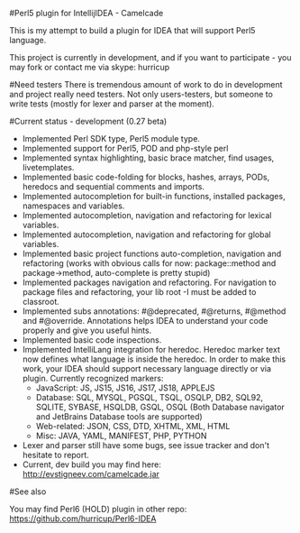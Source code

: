 #Perl5 plugin for IntellijIDEA - Camelcade

This is my attempt to build a plugin for IDEA that will support Perl5 language.

This project is currently in development, and if you want to participate - you may fork or contact me via skype: hurricup

#Need testers
There is tremendous amount of work to do in development and project really need testers. Not only users-testers, but someone
to write tests (mostly for lexer and parser at the moment).

#Current status - development (0.27 beta)

* Implemented Perl SDK type, Perl5 module type.
* Implemented support for Perl5, POD and php-style perl <? ... ?>
* Implemented syntax highlighting, basic brace matcher, find usages, livetemplates. 
* Implemented basic code-folding for blocks, hashes, arrays, PODs, heredocs and sequential comments and imports.
* Implemented autocompletion for built-in functions, installed packages, namespaces and variables.
* Implemented autocompletion, navigation and refactoring for lexical variables.
* Implemented autocompletion, navigation and refactoring for global variables.
* Implemented basic project functions auto-completion, navigation and refactoring (works with obvious calls for now: package::method and package->method, auto-complete is pretty stupid)
* Implemented packages navigation and refactoring. For navigation to package files and refactoring, your lib root -I must be added to classroot.
* Implemented subs annotations: #@deprecated, #@returns, #@method and #@override. Annotations helps IDEA to understand your code properly and give you useful hints.
* Implemented basic code inspections. 
* Implemented IntelliLang integration for heredoc. Heredoc marker text now defines what language is inside the heredoc. In order to make this work, your IDEA should support necessary language directly or via plugin. Currently recognized markers:
  * JavaScript: JS, JS15, JS16, JS17, JS18, APPLEJS
  * Database: SQL, MYSQL, PGSQL, TSQL, OSQLP, DB2, SQL92, SQLITE, SYBASE, HSQLDB, GSQL, OSQL (Both Database navigator and JetBrains Database tools are supported)
  * Web-related: JSON, CSS, DTD, XHTML, XML, HTML
  * Misc: JAVA, YAML, MANIFEST, PHP, PYTHON
* Lexer and parser still have some bugs, see issue tracker and don't hesitate to report.
* Current, dev build you may find here: http://evstigneev.com/camelcade.jar

#See also

You may find Perl6 (HOLD) plugin in other repo: https://github.com/hurricup/Perl6-IDEA